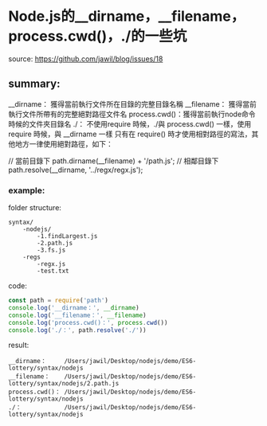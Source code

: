 # Node.js的__dirname，__filename，process.cwd()，./的一些坑 
source: https://github.com/jawil/blog/issues/18

## summary:
__dirname： 獲得當前執行文件所在目錄的完整目錄名稱
__filename： 獲得當前執行文件所帶有的完整絕對路徑文件名
process.cwd()：獲得當前執行node命令時候的文件夾目錄名
./： 不使用require 時候，./與 process.cwd() 一樣，使用require 時候，與 __dirname 一樣
只有在 require() 時才使用相對路徑的寫法，其他地方一律使用絕對路徑，如下：

// 當前目錄下
 path.dirname(__filename) + '/path.js';
// 相鄰目錄下 
 path.resolve(__dirname, '../regx/regx.js');
 
### example:

folder structure:

```
syntax/
    -nodejs/
        -1.findLargest.js
        -2.path.js
        -3.fs.js
    -regs
        -regx.js
        -test.txt
```

code:

```js
const path = require('path')
console.log('__dirname：', __dirname)
console.log('__filename：', __filename)
console.log('process.cwd()：', process.cwd())
console.log('./：', path.resolve('./'))
```

result:

```
__dirname：     /Users/jawil/Desktop/nodejs/demo/ES6-lottery/syntax/nodejs
__filename：    /Users/jawil/Desktop/nodejs/demo/ES6-lottery/syntax/nodejs/2.path.js
process.cwd()： /Users/jawil/Desktop/nodejs/demo/ES6-lottery/syntax/nodejs
./：            /Users/jawil/Desktop/nodejs/demo/ES6-lottery/syntax/nodejs
```
